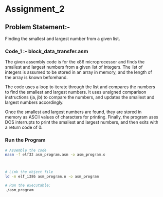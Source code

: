 
# Assignment_2

## Problem Statement:-

Finding the smallest and largest number from a given list.


### Code_1 :- block_data_transfer.asm

The given assembly code is for the x86 microprocessor and finds the smallest and largest numbers from a given list of integers. 
The list of integers is assumed to be stored in an array in memory, and the length of the array is known beforehand.

The code uses a loop to iterate through the list and compares the numbers to find the smallest and largest numbers.
It uses unsigned comparison instructions (ja, jb) to compare the numbers, and updates the smallest and largest numbers accordingly.

Once the smallest and largest numbers are found, they are stored in memory as ASCII values of characters for printing. 
Finally, the program uses DOS interrupts to print the smallest and largest numbers, and then exits with a return code of 0.


### Run the Program


```bash
# Assemble the code
nasm -f elf32 asm_program.asm -o asm_program.o



# Link the object file
ld -m elf_i386 asm_program.o -o asm_program

# Run the executable:
./asm_program





